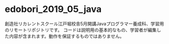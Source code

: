 # edobori_2019_05_java
創造社リカレントスクール江戸堀校舎5月開講Javaプログラマー養成科、学習用のリモートリポジトリです。
コードは説明用の基本的なもの、学習者が編集した内容が含まれます。動作を保証するものではありません。
